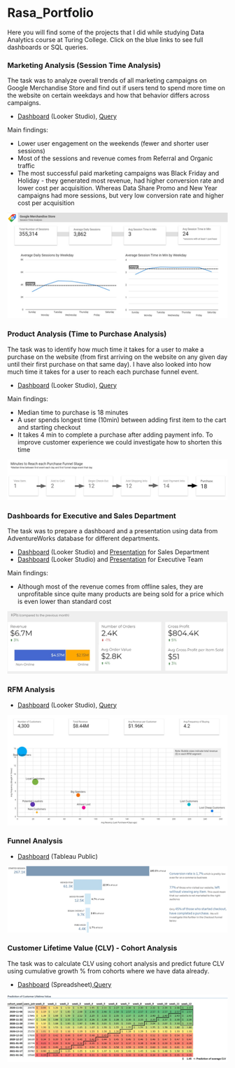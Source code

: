 # Rasa_Portfolio 

Here you will find some of the projects that I did while studying Data Analytics course at Turing College. 
Click on the blue links to see full dashboards or SQL queries.

### Marketing Analysis (Session Time Analysis)

The task was to analyze overall trends of all marketing campaigns on Google Merchandise Store and find out if users tend to spend more time on the website on certain weekdays and how that behavior differs across campaigns.

- [Dashboard](https://lookerstudio.google.com/reporting/ae97231a-987f-4a40-8bf5-b33b7ca753a3) (Looker Studio), [Query](https://github.com/rasmat001/Rasa_Portfolio/blob/main/queries/Session%20Time%20Analysis%20(Marketing).sql)

Main findings:
- Lower user engagement on the weekends (fewer and shorter user sessions)
- Most of the sessions and revenue comes from Referral and Organic traffic 
- The most successful paid marketing campaigns was Black Friday and Holiday - they generated most revenue, had higher conversion rate and lower cost per acquisition. Whereas Data Share Promo and New Year campaigns had more sessions, but very low conversion rate and higher cost per acquisition

![](/images/session_time_analysis.jpg)

### Product Analysis (Time to Purchase Analysis)

The task was to identify how much time it takes for a user to make a purchase on the website (from first arriving on the website on any given day until their first purchase on that same day). I have also looked into how much time it takes for a user to reach each purchase funnel event.

- [Dashboard](https://lookerstudio.google.com/s/oy-xRp5uNXs) (Looker Studio), [Query](https://github.com/rasmat001/Rasa_Portfolio/blob/main/queries/Time%20to%20Purchase%20(Product).sql)

Main findings:
- Median time to purchase is 18 minutes
- A user spends longest time (10min) between adding first item to the cart and starting checkout
- It takes 4 min to complete a purchase after adding payment info. To improve customer experience we could investigate how to shorten this time

![](/images/time_to_purchase_funnel.jpg)

### Dashboards for Executive and Sales Department

The task was to prepare a dashboard and a presentation using data from AdventureWorks database for different departments.

- [Dashboard](https://lookerstudio.google.com/s/ry1_TWDoRjI) (Looker Studio) and [Presentation](https://1drv.ms/p/s!AmmVG-hGs2YDgT-zzXHP13f_mRfT?e=DJN9YC) for Sales Department
- [Dashboard](https://lookerstudio.google.com/s/pmKR2tVlIRY) (Looker Studio) and [Presentation](https://onedrive.live.com/view.aspx?resid=366B346E81B9569!188&ithint=file%2cpptx&authkey=!AGj3gx7Xq0UnyNs) for Executive Team

Main findings:
- Although most of the revenue comes from offline sales, they are unprofitable since quite many products are being sold for a price which is even lower than standard cost

![](/images/executive_kpi.jpg)
### RFM Analysis

- [Dashboard](https://lookerstudio.google.com/s/s_8Jv3YrPbs) (Looker Studio), [Query](https://github.com/rasmat001/Rasa_Portfolio/blob/main/queries/RFM%20analysis.sql)

![](/images/RFM.jpg)

### Funnel Analysis

- [Dashboard](https://public.tableau.com/views/FunnelAnalysis_16838888475930/FunnelAnalysis?:language=en-US&publish=yes&:display_count=n&:origin=viz_share_link) (Tableau Public) 

![](/images/Funnel_Analysis.jpg)

### Customer Lifetime Value (CLV) - Cohort Analysis

The task was to calculate CLV using cohort analysis and predict future CLV using cumulative growth % from cohorts where we have data already.
- [Dashboard](https://1drv.ms/x/s!AmmVG-hGs2YDgXRoJqFjD3JOybwE?e=IIOq67) (Spreadsheet),[Query](https://github.com/rasmat001/Rasa_Portfolio/blob/main/queries/CLV%20(cohort).sql)

![](/images/cohort_clv.jpg)



